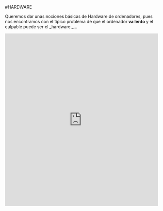 #HARDWARE

Queremos dar unas nociones básicas de Hardware de ordenadores, pues nos encontramos con el típico problema de que el ordenador **va lento** y el culpable puede ser el _hardware _...

<iframe src="https://docs.google.com/presentation/d/e/2PACX-1vTallul5h9CgxjuXp7dSQYK7ENhVthq1JC1IbJNJ6dgPvtPrkDJRd2YsL94X7LAY7i5vjNRIcMXIYgp/embed?start=false&loop=false&delayms=3000" frameborder="0" width="100%" height="569" allowfullscreen="true" mozallowfullscreen="true" webkitallowfullscreen="true"></iframe>